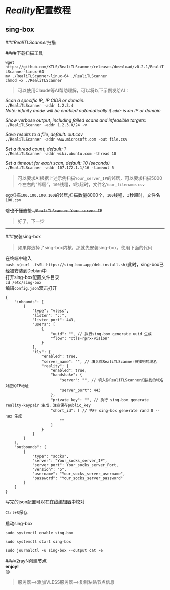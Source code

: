 # *Reality*配置教程

## sing-box

###*RealiTLScanner*扫描

####下载扫描工具

`wget https://github.com/XTLS/RealiTLScanner/releases/download/v0.2.1/RealiTLScanner-linux-64`  
`mv ./RealiTLScanner-linux-64 ./RealiTLScanner`  
`chmod +x ./RealiTLScanner`  

> 可以使用Claude等AI帮助理解，可以将以下示例发给AI：

*Scan a specific IP, IP CIDR or domain:*  
`./RealiTLScanner -addr 1.2.3.4`  
*Note: infinity mode will be enabled automatically if `addr` is an IP or domain*  

*Show verbose output, including failed scans and infeasible targets:*  
`./RealiTLScanner -addr 1.2.3.0/24 -v`

*Save results to a file, default: out.csv*  
`./RealiTLScanner -addr www.microsoft.com -out file.csv`

*Set a thread count, default: 1*  
`./RealiTLScanner -addr wiki.ubuntu.com -thread 10`

*Set a timeout for each scan, default: 10 (seconds)*  
`./RealiTLScanner -addr 107.172.1.1/16 -timeout 5`  

> 可以要求AI根据上述示例扫描`Your_server_IP`的邻居，可以要求扫描5000个左右的“邻居”，`100`线程，`3`秒超时，文件名`Your_filename.csv`

eg:扫描`100.100.100.100`的邻居,扫描数量8000个，`100`线程，`3`秒超时，文件名`100.csv`

~~啥也不懂直接`./RealiTLScanner Your_server_IP`~~  

> 好了，下一步

---  

###安装sing-box

> 如果你选择了sing-box内核，那就先安装sing-box，使用下面的代码

在终端中输入  
`bash <(curl -fsSL https://sing-box.app/deb-install.sh)`此时，sing-box已经被安装到Debian中  
打开sing-box配置文件目录  
`cd /etc/sing-box`  
编辑`config.json`双击打开  

```
{
    "inbounds": [
        {
            "type": "vless",
            "listen": "::",
            "listen_port": 443,
            "users": [
                {
                    "uuid": "", // 执行sing-box generate uuid 生成
                    "flow": "xtls-rprx-vision"
                }
            ],
            "tls": {
                "enabled": true,
                "server_name": "", // 填入你RealiTLScanner扫描到的域名
                "reality": {
                    "enabled": true,
                    "handshake": {
                        "server": "", // 填入你RealiTLScanner扫描到的域名对应的IP地址
                        "server_port": 443
                    },
                    "private_key": "", // 执行 sing-box generate reality-keypair 生成，注意保存public_key
                    "short_id": [ // 执行 sing-box generate rand 8 --hex 生成
                        ""
                    ]
                }
            }
        }
    ],
    "outbounds": [
        {
            "type": "socks",
            "server": "Your_socks_server_IP",
            "server_port": Your_socks_server_Port,
            "version": "5",
            "username": "Your_socks_server_username",
            "password": "Your_socks_server_password"
        }
    ]
}
```
写完的json配置可以在[在线编辑器](https://jsonlint.com/)中校对  

`Ctrl+S`保存

启动sing-box

`sudo systemctl enable sing-box`

`sudo systemctl start sing-box`

`sudo journalctl -u sing-box --output cat -e`

###v2rayN创建节点  
**enjoy!**  
😊  

> 服务器-->添加VLESS服务器-->复制粘贴节点信息
